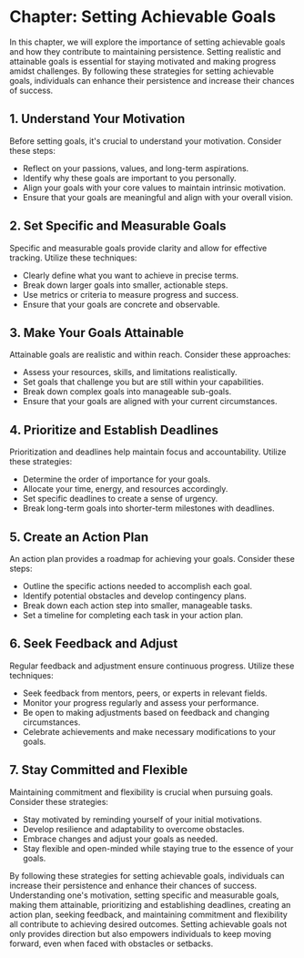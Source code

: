Chapter: Setting Achievable Goals
=================================

In this chapter, we will explore the importance of setting achievable goals and how they contribute to maintaining persistence. Setting realistic and attainable goals is essential for staying motivated and making progress amidst challenges. By following these strategies for setting achievable goals, individuals can enhance their persistence and increase their chances of success.

**1. Understand Your Motivation**
---------------------------------

Before setting goals, it's crucial to understand your motivation. Consider these steps:

* Reflect on your passions, values, and long-term aspirations.
* Identify why these goals are important to you personally.
* Align your goals with your core values to maintain intrinsic motivation.
* Ensure that your goals are meaningful and align with your overall vision.

**2. Set Specific and Measurable Goals**
----------------------------------------

Specific and measurable goals provide clarity and allow for effective tracking. Utilize these techniques:

* Clearly define what you want to achieve in precise terms.
* Break down larger goals into smaller, actionable steps.
* Use metrics or criteria to measure progress and success.
* Ensure that your goals are concrete and observable.

**3. Make Your Goals Attainable**
---------------------------------

Attainable goals are realistic and within reach. Consider these approaches:

* Assess your resources, skills, and limitations realistically.
* Set goals that challenge you but are still within your capabilities.
* Break down complex goals into manageable sub-goals.
* Ensure that your goals are aligned with your current circumstances.

**4. Prioritize and Establish Deadlines**
-----------------------------------------

Prioritization and deadlines help maintain focus and accountability. Utilize these strategies:

* Determine the order of importance for your goals.
* Allocate your time, energy, and resources accordingly.
* Set specific deadlines to create a sense of urgency.
* Break long-term goals into shorter-term milestones with deadlines.

**5. Create an Action Plan**
----------------------------

An action plan provides a roadmap for achieving your goals. Consider these steps:

* Outline the specific actions needed to accomplish each goal.
* Identify potential obstacles and develop contingency plans.
* Break down each action step into smaller, manageable tasks.
* Set a timeline for completing each task in your action plan.

**6. Seek Feedback and Adjust**
-------------------------------

Regular feedback and adjustment ensure continuous progress. Utilize these techniques:

* Seek feedback from mentors, peers, or experts in relevant fields.
* Monitor your progress regularly and assess your performance.
* Be open to making adjustments based on feedback and changing circumstances.
* Celebrate achievements and make necessary modifications to your goals.

**7. Stay Committed and Flexible**
----------------------------------

Maintaining commitment and flexibility is crucial when pursuing goals. Consider these strategies:

* Stay motivated by reminding yourself of your initial motivations.
* Develop resilience and adaptability to overcome obstacles.
* Embrace changes and adjust your goals as needed.
* Stay flexible and open-minded while staying true to the essence of your goals.

By following these strategies for setting achievable goals, individuals can increase their persistence and enhance their chances of success. Understanding one's motivation, setting specific and measurable goals, making them attainable, prioritizing and establishing deadlines, creating an action plan, seeking feedback, and maintaining commitment and flexibility all contribute to achieving desired outcomes. Setting achievable goals not only provides direction but also empowers individuals to keep moving forward, even when faced with obstacles or setbacks.
